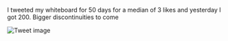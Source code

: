 I tweeted my whiteboard for 50 days for a median of 3 likes and yesterday I got 200. Bigger discontinuities to come


![Tweet image](/asset/crosspoast/GrANg7YXgAAsyrv.jpg)

